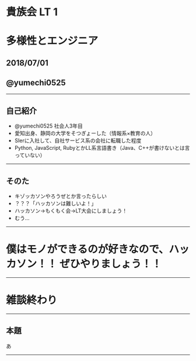 # 貴族会 LT 1
# 多様性とエンジニア 
## 2018/07/01
## @yumechi0525

---

## 自己紹介

- @yumechi0525 社会人3年目
- 愛知出身、静岡の大学をそつぎょーした（情報系×教育の人）
- SIerに入社して、自社サービス系の会社に転職した程度
- Python, JavaScript, RubyとかLL系言語書き（Java、C++が書けないとは言っていない）

---

## そのた

- キゾッカソンやろうぜとか言ったらしい
- ？？？「ハッカソンは難しいよ！」
- ハッカソン→もくもく会→LT大会にしましょう！
- むう…

---

# 僕はモノができるのが好きなので、ハッカソン！！ ぜひやりましょう！！

---

# 雑談終わり

---

## 本題

あ

---

## 
### 


